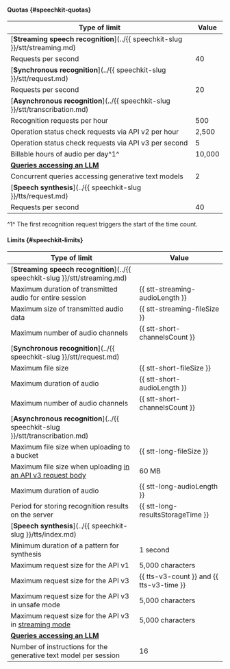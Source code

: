 #### Quotas {#speechkit-quotas}


Type of limit | Value
----- | -----
[**Streaming speech recognition**](../{{ speechkit-slug }}/stt/streaming.md) |
Requests per second | 40
[**Synchronous recognition**](../{{ speechkit-slug }}/stt/request.md) |
Requests per second | 20
[**Asynchronous recognition**](../{{ speechkit-slug }}/stt/transcribation.md) |
Recognition requests per hour | 500
Operation status check requests via API v2 per hour | 2,500
Operation status check requests via API v3 per second | 5
Billable hours of audio per day^1^ | 10,000
[**Queries accessing an LLM**](../speechkit/stt/llm-results.md) |
Concurrent queries accessing generative text models | 2
[**Speech synthesis**](../{{ speechkit-slug }}/tts/request.md) |
Requests per second | 40



^1^ The first recognition request triggers the start of the time count.


#### Limits {#speechkit-limits}

Type of limit | Value
----- | -----
[**Streaming speech recognition**](../{{ speechkit-slug }}/stt/streaming.md) |
Maximum duration of transmitted audio for entire session | {{ stt-streaming-audioLength }}
Maximum size of transmitted audio data | {{ stt-streaming-fileSize }}
Maximum number of audio channels | {{ stt-short-channelsCount }}
[**Synchronous recognition**](../{{ speechkit-slug }}/stt/request.md) | |
Maximum file size | {{ stt-short-fileSize }}
Maximum duration of audio | {{ stt-short-audioLength }}
Maximum number of audio channels | {{ stt-short-channelsCount }}
[**Asynchronous recognition**](../{{ speechkit-slug }}/stt/transcribation.md) |
Maximum file size when uploading to a bucket | {{ stt-long-fileSize }}
Maximum file size when uploading [in an API v3 request body](../speechkit/stt-v3/api-ref/grpc/AsyncRecognizer/recognizeFile.md) | 60 MB
Maximum duration of audio | {{ stt-long-audioLength }}
Period for storing recognition results on the server | {{ stt-long-resultsStorageTime }}
[**Speech synthesis**](../{{ speechkit-slug }}/tts/index.md) |
Minimum duration of a pattern for synthesis | 1 second
Maximum request size for the API v1 | 5,000 characters
Maximum request size for the API v3 | {{ tts-v3-count }} and {{ tts-v3-time }}
Maximum request size for the API v3 in unsafe mode | 5,000 characters
Maximum request size for the API v3 in [streaming mode](../speechkit/tts/index.md#streaming) | 5,000 characters
[**Queries accessing an LLM**](../speechkit/stt/llm-results.md) |
Number of instructions for the generative text model per session | 16